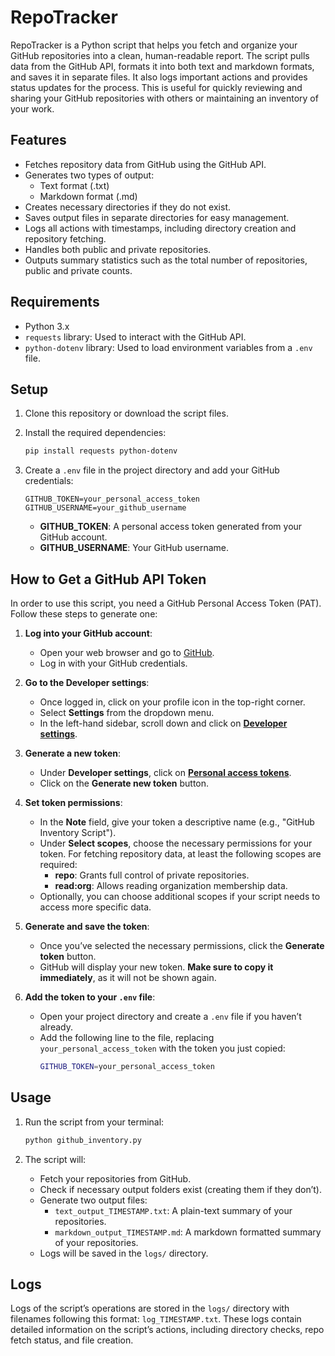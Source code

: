# RepoTracker

RepoTracker is a Python script that helps you fetch and organize your GitHub repositories into a clean, human-readable report. The script pulls data from the GitHub API, formats it into both text and markdown formats, and saves it in separate files. It also logs important actions and provides status updates for the process. This is useful for quickly reviewing and sharing your GitHub repositories with others or maintaining an inventory of your work.

## Features

- Fetches repository data from GitHub using the GitHub API.
- Generates two types of output:
  - Text format (.txt)
  - Markdown format (.md)
- Creates necessary directories if they do not exist.
- Saves output files in separate directories for easy management.
- Logs all actions with timestamps, including directory creation and repository fetching.
- Handles both public and private repositories.
- Outputs summary statistics such as the total number of repositories, public and private counts.

## Requirements

- Python 3.x
- `requests` library: Used to interact with the GitHub API.
- `python-dotenv` library: Used to load environment variables from a `.env` file.

## Setup

1. Clone this repository or download the script files.
2. Install the required dependencies:
   ```bash
   pip install requests python-dotenv
   ```

3. Create a `.env` file in the project directory and add your GitHub credentials:
   ```
   GITHUB_TOKEN=your_personal_access_token
   GITHUB_USERNAME=your_github_username
   ```
   - **GITHUB_TOKEN**: A personal access token generated from your GitHub account.
   - **GITHUB_USERNAME**: Your GitHub username.

## How to Get a GitHub API Token

In order to use this script, you need a GitHub Personal Access Token (PAT). Follow these steps to generate one:

1. **Log into your GitHub account**:
   - Open your web browser and go to [GitHub](https://github.com/).
   - Log in with your GitHub credentials.

2. **Go to the Developer settings**:
   - Once logged in, click on your profile icon in the top-right corner.
   - Select **Settings** from the dropdown menu.
   - In the left-hand sidebar, scroll down and click on **[Developer settings](https://github.com/settings/apps)**.

3. **Generate a new token**:
   - Under **Developer settings**, click on **[Personal access tokens](https://github.com/settings/tokens)**.
   - Click on the **Generate new token** button.

4. **Set token permissions**:
   - In the **Note** field, give your token a descriptive name (e.g., "GitHub Inventory Script").
   - Under **Select scopes**, choose the necessary permissions for your token. For fetching repository data, at least the following scopes are required:
     - **repo**: Grants full control of private repositories.
     - **read:org**: Allows reading organization membership data.
   - Optionally, you can choose additional scopes if your script needs to access more specific data.

5. **Generate and save the token**:
   - Once you’ve selected the necessary permissions, click the **Generate token** button.
   - GitHub will display your new token. **Make sure to copy it immediately**, as it will not be shown again.

6. **Add the token to your `.env` file**:
   - Open your project directory and create a `.env` file if you haven’t already.
   - Add the following line to the file, replacing `your_personal_access_token` with the token you just copied:
     ```bash
     GITHUB_TOKEN=your_personal_access_token
     ```

## Usage

1. Run the script from your terminal:
   ```bash
   python github_inventory.py
   ```

2. The script will:
   - Fetch your repositories from GitHub.
   - Check if necessary output folders exist (creating them if they don’t).
   - Generate two output files:
     - `text_output_TIMESTAMP.txt`: A plain-text summary of your repositories.
     - `markdown_output_TIMESTAMP.md`: A markdown formatted summary of your repositories.
   - Logs will be saved in the `logs/` directory.


## Logs

Logs of the script’s operations are stored in the `logs/` directory with filenames following this format: `log_TIMESTAMP.txt`. These logs contain detailed information on the script’s actions, including directory checks, repo fetch status, and file creation.
